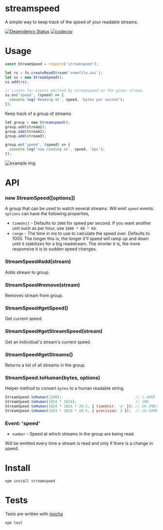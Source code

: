 # streamspeed

A simple way to keep track of the speed of your readable streams.

[![Dependency Status](https://david-dm.org/fent/node-streamspeed.svg)](https://david-dm.org/fent/node-streamspeed)
[![codecov](https://codecov.io/gh/fent/node-streamspeed/branch/master/graph/badge.svg)](https://codecov.io/gh/fent/node-streamspeed)

# Usage

```js
const StreamSpeed = require('streamspeed');

let rs = fs.createReadStream('somefile.avi');
let ss = new StreamSpeed();
ss.add(rs);

// Listen for events emitted by streamspeed on the given stream.
ss.on('speed', (speed) => {
  console.log('Reading at', speed, 'bytes per second');
});
```

Keep track of a group of streams

```js
let group = new Streamspeed();
group.add(stream1);
group.add(stream2);
group.add(stream3);

group.on('speed', (speed) => {
  console.log('now reading at', speed, 'bps');
});
```

![example img](http://i.imgur.com/y47Sc.png)

# API
### new StreamSpeed([options])
A group that can be used to watch several streams. Will emit `speed` events. `options` can have the following properties,
- `timeUnit` - Defaults to `1000` for speed per second. If you want another unit such as per hour, use `1000 * 60 * 60`.
- `range` - The time in ms to use to calculate the speed over. Defaults to 1000. The longer this is, the longer it'll speed will ramp up and down until it stabilizes for a big readstream. The shorter it is, the more responsive it is to sudden speed changes.

### StreamSpeed#add(stream)
Adds stream to group.

### StreamSpeed#remove(stream)
Removes stream from group.

### StreamSpeed#getSpeed()
Get current speed.

### StreamSpeed#getStreamSpeed(stream)
Get an individual's stream's current speed.

### StreamSpeed#getStreams()
Returns a list of all streams in the group.

### StreamSpeed.toHuman(bytes, options)
Helper method to convert `bytes` to a human readable string.

```js
StreamSpeed.toHuman(1500);                                  // 1.46KB
StreamSpeed.toHuman(1024 * 1024);                           // 1MB
StreamSpeed.toHuman(1024 * 1024 * 20.5, { timeUnit: 's' }); // 20.5MB/s
StreamSpeed.toHuman(1024 * 1024 * 20.5, { precision: 3 });  // 20.50MB
```

### Event: 'speed'
* `number` - Speed at which streams in the group are being read.

Will be emitted every time a stream is read and only if there is a change in speed.


# Install

    npm install streamspeed


# Tests
Tests are written with [mocha](https://mochajs.org)

```bash
npm test
```
